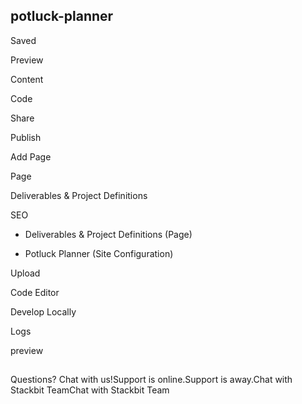 potluck-planner
---------------

<span class="studio-status__text">Saved</span>

<a href="/studio/60d103fc8e04a200175754a4/settings#/style-guide/" class="studio-button studio-button--transparent topbar--settings-icon" title="Open project settings (Ctrl+,)"></a>

Preview

Content

Code

Share

Publish

Add Page

Page

Deliverables & Project Definitions

SEO

-   <span class="editor-field-title">Deliverables & Project Definitions (Page)</span>

-   <span class="editor-field-title">Potluck Planner (Site Configuration)</span>

Upload

Code Editor

Develop Locally

Logs

<span class="branch-info-branch-name-title">preview</span>

<img src="https://www.facebook.com/tr?id=432532924360280&amp;ev=PageView&amp;noscript=1" width="1" height="1" />

<span class="cc-unoo"><span class="cc-1c9v"><span class="cc-1bue" data-id="general_entice" data-with-helpdesk="false" data-is-concealed="false"><span class="cc-1bcp"><span class="cc-1s28 cc-kgeu"><span class="cc-tkyh"><span class="cc-1t9t"><span class="cc-g0ak cc-hy0f"></span><span class="cc-xc93" data-has-avatar="true"><span class="cc-17df"><span class="cc-od26 cc-151q">Questions? Chat with us!</span><span class="cc-1rau cc-kgeu" data-id="online">Support is online.</span><span class="cc-1rau cc-kgeu" data-id="away">Support is away.</span></span><span class="cc-56dg"><span class="cc-8exe cc-he6y"><span class="cc-1h5w cc-wsm4" style="
                                  background-image: url('https://image.crisp.chat/avatar/operator/508a52d8-17d8-4c34-b57b-65eed6743363/240/?1622815880068') !important;
                                "></span></span></span></span></span></span><span class="cc-rzi5" data-when="online"><span class="cc-1yk0 cc-183m"><span class="cc-1viy"><span class="cc-16up cc-jq4y cc-151q">Chat with Stackbit Team</span></span></span></span><span class="cc-rzi5" data-when="away"><span class="cc-1yk0 cc-183m"><span class="cc-1viy"><span class="cc-16up cc-jq4y cc-151q">Chat with Stackbit Team</span></span></span></span></span></span></span></span><span class="cc-7doi cc-1ada"><span class="cc-1iv2" data-id="chat_closed"><span class="cc-1yxw"><span class="cc-16qx cc-1eqr"></span></span><span class="cc-15mo" data-is-ongoing="false"></span></span></span></span>
